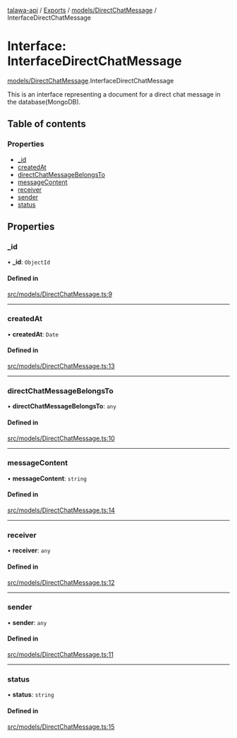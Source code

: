[talawa-api](../README.md) / [Exports](../modules.md) / [models/DirectChatMessage](../modules/models_DirectChatMessage.md) / InterfaceDirectChatMessage

# Interface: InterfaceDirectChatMessage

[models/DirectChatMessage](../modules/models_DirectChatMessage.md).InterfaceDirectChatMessage

This is an interface representing a document for a direct chat message in the database(MongoDB).

## Table of contents

### Properties

- [\_id](models_DirectChatMessage.InterfaceDirectChatMessage.md#_id)
- [createdAt](models_DirectChatMessage.InterfaceDirectChatMessage.md#createdat)
- [directChatMessageBelongsTo](models_DirectChatMessage.InterfaceDirectChatMessage.md#directchatmessagebelongsto)
- [messageContent](models_DirectChatMessage.InterfaceDirectChatMessage.md#messagecontent)
- [receiver](models_DirectChatMessage.InterfaceDirectChatMessage.md#receiver)
- [sender](models_DirectChatMessage.InterfaceDirectChatMessage.md#sender)
- [status](models_DirectChatMessage.InterfaceDirectChatMessage.md#status)

## Properties

### \_id

• **\_id**: `ObjectId`

#### Defined in

[src/models/DirectChatMessage.ts:9](https://github.com/Nitya-Pasrija/talawa-api/blob/faae1c9/src/models/DirectChatMessage.ts#L9)

___

### createdAt

• **createdAt**: `Date`

#### Defined in

[src/models/DirectChatMessage.ts:13](https://github.com/Nitya-Pasrija/talawa-api/blob/faae1c9/src/models/DirectChatMessage.ts#L13)

___

### directChatMessageBelongsTo

• **directChatMessageBelongsTo**: `any`

#### Defined in

[src/models/DirectChatMessage.ts:10](https://github.com/Nitya-Pasrija/talawa-api/blob/faae1c9/src/models/DirectChatMessage.ts#L10)

___

### messageContent

• **messageContent**: `string`

#### Defined in

[src/models/DirectChatMessage.ts:14](https://github.com/Nitya-Pasrija/talawa-api/blob/faae1c9/src/models/DirectChatMessage.ts#L14)

___

### receiver

• **receiver**: `any`

#### Defined in

[src/models/DirectChatMessage.ts:12](https://github.com/Nitya-Pasrija/talawa-api/blob/faae1c9/src/models/DirectChatMessage.ts#L12)

___

### sender

• **sender**: `any`

#### Defined in

[src/models/DirectChatMessage.ts:11](https://github.com/Nitya-Pasrija/talawa-api/blob/faae1c9/src/models/DirectChatMessage.ts#L11)

___

### status

• **status**: `string`

#### Defined in

[src/models/DirectChatMessage.ts:15](https://github.com/Nitya-Pasrija/talawa-api/blob/faae1c9/src/models/DirectChatMessage.ts#L15)
